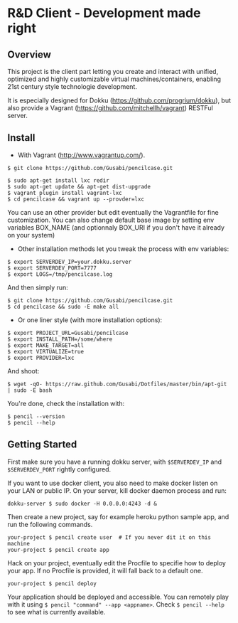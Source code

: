 R&D Client - Development made right
===================================

Overview
--------

This project is the client part letting you create and interact with unified,
optimized and highly customizable virtual machines/containers, enabling 21st
century style technologie development.

It is especially designed for Dokku (https://github.com/progrium/dokku), but
also provide a Vagrant (https://github.com/mitchellh/vagrant) RESTFul server.


Install
-------

- With Vagrant (http://www.vagrantup.com/).

```
$ git clone https://github.com/Gusabi/pencilcase.git

$ sudo apt-get install lxc redir
$ sudo apt-get update && apt-get dist-upgrade
$ vagrant plugin install vagrant-lxc
$ cd pencilcase && vagrant up --provder=lxc
```

You can use an other provider but edit eventually the Vagrantfile for fine
customization.  You can also change default base image by setting env variables BOX_NAME (and
optionnaly BOX_URI if you don't have it already on your system)

- Other installation methods let you tweak the process with env variables:

```
$ export SERVERDEV_IP=your.dokku.server
$ export SERVERDEV_PORT=7777
$ export LOGS=/tmp/pencilcase.log
```

And then simply run:

```
$ git clone https://github.com/Gusabi/pencilcase.git
$ cd pencilcase && sudo -E make all
```

- Or one liner style (with more installation options):

```
$ export PROJECT_URL=Gusabi/pencilcase
$ export INSTALL_PATH=/some/where
$ export MAKE_TARGET=all
$ export VIRTUALIZE=true
$ export PROVIDER=lxc
```

And shoot:

```
$ wget -qO- https://raw.github.com/Gusabi/Dotfiles/master/bin/apt-git | sudo -E bash
```

You're done, check the installation with:

```
$ pencil --version
$ pencil --help
```

Getting Started
---------------

First make sure you have a running dokku server, with ```$SERVERDEV_IP``` and
```$SERVERDEV_PORT``` rightly configured.

If you want to use docker client, you also need to make docker listen on your LAN
or public IP. On your server, kill docker daemon process and run:

```
dokku-server $ sudo docker -H 0.0.0.0:4243 -d &
```

Then create a new project, say for example heroku python sample app, and run the
following commands.

```
your-project $ pencil create user  # If you never dit it on this machine
your-project $ pencil create app
```

Hack on your project, eventually edit the Procfile to specifie how to deploy
your app. If no Procfile is provided, it will fall back to a default one.

```
your-project $ pencil deploy
```

Your application should be deployed and accessible. You can remotely play with
it using ```$ pencil "command" --app <appname>```. Check ```$ pencil --help``` to see what is currently
available.
